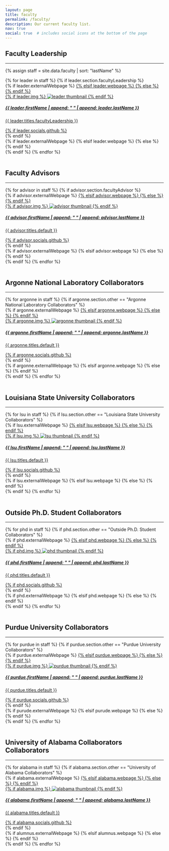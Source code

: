 ```yaml
---
layout: page
title: faculty
permalink: /faculty/
description: Our current faculty list.
nav: true
social: true  # includes social icons at the bottom of the page
---
```


## Faculty Leadership

---

{% assign staff = site.data.faculty | sort: "lastName" %}

<!-- SSL Faculty Leadership Projects Grid -->
<div class="projects grid">
  {% for leader in staff %}
  {% if leader.section.facultyLeadership %}
  <div class="grid-item">
    {% if leader.externalWebpage %}
    <a href="{{ leader.externalWebpage }}" target="_blank">
    {% elsif leader.webpage %}
    <a href="{{ leader.webpage | relative_url }}">
    {% else %}
    <!-- Do nothing -->
    {% endif %}
      <div class="card hoverable">
        {% if leader.img %}
        <img src="{{ leader.img | relative_url }}" alt="leader thumbnail">
        {% endif %}
        <div class="card-body">
          <h5>{{ leader.firstName | append: " " | append: leader.lastName }}</h5>
          <p class="card-text">{{ leader.titles.facultyLeadership }}</p>
          <div class="row ml-1 mr-1 p-0">
            {% if leader.socials.github %}
            <div class="github-icon">
              <div class="icon" data-toggle="tooltip" title="GitHub Profile">
                <a href="{{ leader.socials.github }}" target="_blank"><i class="fab fa-github gh-icon"></i></a>
              </div>
            </div>
            {% endif %}
          </div>
        </div>
      </div>
    {% if leader.externalWebpage %}
    </a>
    {% elsif leader.webpage %}
    </a>
    {% else %}
    <!-- Do nothing -->
    {% endif %}
  </div>
  {% endif %}
{% endfor %}
</div>
<br>

## Faculty Advisors

---

<!-- Faculty Advisors Projects Grid -->
<div class="projects grid">
  {% for advisor in staff %}
  {% if advisor.section.facultyAdvisor %}
  <div class="grid-item">
    {% if advisor.externalWebpage %}
    <a href="{{ advisor.externalWebpage }}" target="_blank">
    {% elsif advisor.webpage %}
    <a href="{{ advisor.webpage | relative_url }}">
    {% else %}
    <!-- Do nothing -->
    {% endif %}
      <div class="card hoverable">
        {% if advisor.img %}
        <img src="{{ advisor.img | relative_url }}" alt="advisor thumbnail">
        {% endif %}
        <div class="card-body">
          <h5>{{ advisor.firstName | append: " " | append: advisor.lastName }}</h5>
          <p class="card-text">{{ advisor.titles.default }}</p>
          <div class="row ml-1 mr-1 p-0">
            {% if advisor.socials.github %}
            <div class="github-icon">
              <div class="icon" data-toggle="tooltip" title="GitHub Profile">
                <a href="{{ advisor.socials.github }}" target="_blank"><i class="fab fa-github gh-icon"></i></a>
              </div>
            </div>
            {% endif %}
          </div>
        </div>
      </div>
    {% if advisor.externalWebpage %}
    </a>
    {% elsif advisor.webpage %}
    </a>
    {% else %}
    <!-- Do nothing -->
    {% endif %}
  </div>
  {% endif %}
{% endfor %}
</div>
<br>

## Argonne National Laboratory Collaborators

---

<!-- Argonne National Laboratory Collaborators Projects Grid -->
<div class="projects grid">
  {% for argonne in staff %}
  {% if argonne.section.other == "Argonne National Laboratory Collaborators" %}
  <div class="grid-item">
    {% if argonne.externalWebpage %}
    <a href="{{ argonne.externalWebpage }}" target="_blank">
    {% elsif argonne.webpage %}
    <a href="{{ argonne.webpage | relative_url }}">
    {% else %}
    <!-- Do nothing -->
    {% endif %}
      <div class="card hoverable">
        {% if argonne.img %}
        <img src="{{ argonne.img | relative_url }}" alt="argonne thumbnail">
        {% endif %}
        <div class="card-body">
          <h5>{{ argonne.firstName | append: " " | append: argonne.lastName }}</h5>
          <p class="card-text">{{ argonne.titles.default }}</p>
          <div class="row ml-1 mr-1 p-0">
            {% if argonne.socials.github %}
            <div class="github-icon">
              <div class="icon" data-toggle="tooltip" title="GitHub Profile">
                <a href="{{ argonne.socials.github }}" target="_blank"><i class="fab fa-github gh-icon"></i></a>
              </div>
            </div>
            {% endif %}
          </div>
        </div>
      </div>
    {% if argonne.externalWebpage %}
    </a>
    {% elsif argonne.webpage %}
    </a>
    {% else %}
    <!-- Do nothing -->
    {% endif %}
  </div>
  {% endif %}
{% endfor %}
</div>
<br>

## Louisiana State University Collaborators

---

<!-- Louisiana State University Collaborators Projects Grid -->
<div class="projects grid">
  {% for lsu in staff %}
  {% if lsu.section.other == "Louisiana State University Collaborators" %}
  <div class="grid-item">
    {% if lsu.externalWebpage %}
    <a href="{{ lsu.externalWebpage }}" target="_blank">
    {% elsif lsu.webpage %}
    <a href="{{ lsu.webpage | relative_url }}">
    {% else %}
    <!-- Do nothing -->
    {% endif %}
      <div class="card hoverable">
        {% if lsu.img %}
        <img src="{{ lsu.img | relative_url }}" alt="lsu thumbnail">
        {% endif %}
        <div class="card-body">
          <h5>{{ lsu.firstName | append: " " | append: lsu.lastName }}</h5>
          <p class="card-text">{{ lsu.titles.default }}</p>
          <div class="row ml-1 mr-1 p-0">
            {% if lsu.socials.github %}
            <div class="github-icon">
              <div class="icon" data-toggle="tooltip" title="GitHub Profile">
                <a href="{{ lsu.socials.github }}" target="_blank"><i class="fab fa-github gh-icon"></i></a>
              </div>
            </div>
            {% endif %}
          </div>
        </div>
      </div>
    {% if lsu.externalWebpage %}
    </a>
    {% elsif lsu.webpage %}
    </a>
    {% else %}
    <!-- Do nothing -->
    {% endif %}
  </div>
  {% endif %}
{% endfor %}
</div>
<br>

## Outside Ph.D. Student Collaborators

---

<!-- Outside Ph.D. Student Collaborators Projects Grid -->
<div class="projects grid">
  {% for phd in staff %}
  {% if phd.section.other == "Outside Ph.D. Student Collaborators" %}
  <div class="grid-item">
    {% if phd.externalWebpage %}
    <a href="{{ phd.externalWebpage }}" target="_blank">
    {% elsif phd.webpage %}
    <a href="{{ phd.webpage | relative_url }}">
    {% else %}
    <!-- Do nothing -->
    {% endif %}
      <div class="card hoverable">
        {% if phd.img %}
        <img src="{{ phd.img | relative_url }}" alt="phd thumbnail">
        {% endif %}
        <div class="card-body">
          <h5>{{ phd.firstName | append: " " | append: phd.lastName }}</h5>
          <p class="card-text">{{ phd.titles.default }}</p>
          <div class="row ml-1 mr-1 p-0">
            {% if phd.socials.github %}
            <div class="github-icon">
              <div class="icon" data-toggle="tooltip" title="GitHub Profile">
                <a href="{{ phd.socials.github }}" target="_blank"><i class="fab fa-github gh-icon"></i></a>
              </div>
            </div>
            {% endif %}
          </div>
        </div>
      </div>
    {% if phd.externalWebpage %}
    </a>
    {% elsif phd.webpage %}
    </a>
    {% else %}
    <!-- Do nothing -->
    {% endif %}
  </div>
  {% endif %}
{% endfor %}
</div>
<br>

## Purdue University Collaborators

---

<!-- Purdue University Collaborators Projects Grid -->
<div class="projects grid">
  {% for purdue in staff %}
  {% if purdue.section.other == "Purdue University Collaborators" %}
  <div class="grid-item">
    {% if purdue.externalWebpage %}
    <a href="{{ purdue.externalWebpage }}" target="_blank">
    {% elsif purdue.webpage %}
    <a href="{{ purdue.webpage | relative_url }}">
    {% else %}
    <!-- Do nothing -->
    {% endif %}
      <div class="card hoverable">
        {% if purdue.img %}
        <img src="{{ purdue.img | relative_url }}" alt="purdue thumbnail">
        {% endif %}
        <div class="card-body">
          <h5>{{ purdue.firstName | append: " " | append: purdue.lastName }}</h5>
          <p class="card-text">{{ purdue.titles.default }}</p>
          <div class="row ml-1 mr-1 p-0">
            {% if purdue.socials.github %}
            <div class="github-icon">
              <div class="icon" data-toggle="tooltip" title="GitHub Profile">
                <a href="{{ purdue.socials.github }}" target="_blank"><i class="fab fa-github gh-icon"></i></a>
              </div>
            </div>
            {% endif %}
          </div>
        </div>
      </div>
    {% if purude.externalWebpage %}
    </a>
    {% elsif purude.webpage %}
    </a>
    {% else %}
    <!-- Do nothing -->
    {% endif %}
  </div>
  {% endif %}
{% endfor %}
</div>
<br>

## University of Alabama Collaborators Collaborators

---

<!-- University of Alabama Collaborators Projects Grid -->
<div class="projects grid">
  {% for alabama in staff %}
  {% if alabama.section.other == "University of Alabama Collaborators" %}
  <div class="grid-item">
    {% if alabama.externalWebpage %}
    <a href="{{ alabama.externalWebpage }}" target="_blank">
    {% elsif alabama.webpage %}
    <a href="{{ alabama.webpage | relative_url }}">
    {% else %}
    <!-- Do nothing -->
    {% endif %}
      <div class="card hoverable">
        {% if alabama.img %}
        <img src="{{ alabama.img | relative_url }}" alt="alabama thumbnail">
        {% endif %}
        <div class="card-body">
          <h5>{{ alabama.firstName | append: " " | append: alabama.lastName }}</h5>
          <p class="card-text">{{ alabama.titles.default }}</p>
          <div class="row ml-1 mr-1 p-0">
            {% if alabama.socials.github %}
            <div class="github-icon">
              <div class="icon" data-toggle="tooltip" title="GitHub Profile">
                <a href="{{ alabama.socials.github }}" target="_blank"><i class="fab fa-github gh-icon"></i></a>
              </div>
            </div>
            {% endif %}
          </div>
        </div>
      </div>
    {% if alumnus.externalWebpage %}
    </a>
    {% elsif alumnus.webpage %}
    </a>
    {% else %}
    <!-- Do nothing -->
    {% endif %}
  </div>
  {% endif %}
{% endfor %}
</div>
<br>
